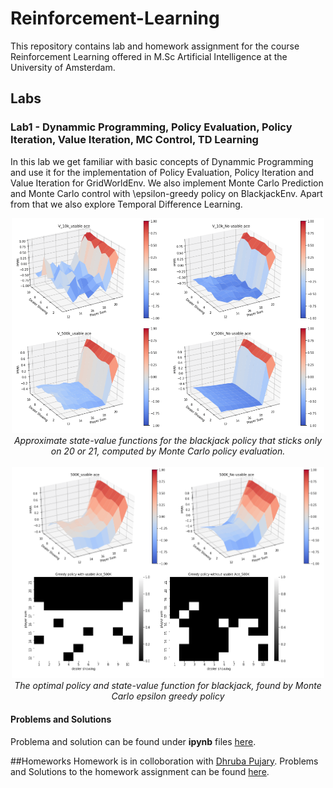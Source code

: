 # Reinforcement-Learning

This repository contains lab and homework assignment for the course Reinforcement Learning offered in M.Sc Artificial Intelligence at the University of Amsterdam.

## Labs

### Lab1 - Dynammic Programming, Policy Evaluation, Policy Iteration, Value Iteration, MC Control, TD Learning

In this lab we get familiar with basic concepts of Dynammic Programming and use it for the implementation of Policy Evaluation, Policy Iteration  and Value Iteration for GridWorldEnv. We also implement Monte Carlo Prediction and Monte Carlo control with \epsilon-greedy policy on  BlackjackEnv. Apart from that we also explore Temporal Difference Learning. 

<p align="center">
  <img src="labs/lab1/figure/fig1.png" width="500" /><br />
  <i>Approximate state-value functions for the blackjack policy that sticks only on 20
or 21, computed by Monte Carlo policy evaluation.</i>
  <br />
  <br />
  <img src="labs/lab1/figure/fig2.png" width="500" /><br />
  <i>The optimal policy and state-value function for blackjack, found by Monte Carlo epsilon greedy policy</i>
</p>

#### Problems and Solutions

Problema and solution can be found under **ipynb** files [here](labs/lab1/).

##Homeworks
Homework is in colloboration with [Dhruba Pujary](https://github.com/druv022). Problems and Solutions to the homework assignment can be found [here](homework). 

